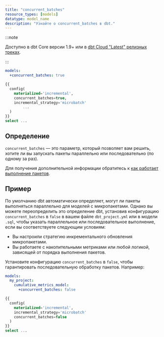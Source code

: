 ```yaml
---
title: "concurrent_batches"
resource_types: [models]
datatype: model_name
description: "Узнайте о concurrent_batches в dbt."
---
```


:::note

Доступно в dbt Core версии 1.9+ или в [dbt Cloud "Latest" релизных треках](/docs/dbt-versions/cloud-release-tracks).

:::

<Tabs>
<TabItem value="Project file">


<File name='dbt_project.yml'>

```yaml
models:
  +concurrent_batches: true
```

</File>

</TabItem>


<TabItem value="sql file">

<File name='models/my_model.sql'>

```sql
{{
  config(
    materialized='incremental',
    concurrent_batches=true,
    incremental_strategy='microbatch'
        ...
  )
}}
select ...
```

</File>

</TabItem>
</Tabs>

## Определение

`concurrent_batches` — это параметр, который позволяет вам решить, хотите ли вы запускать пакеты параллельно или последовательно (по одному за раз).

Для получения дополнительной информации обратитесь к [как работает выполнение пакетов](/docs/build/incremental-microbatch#how-parallel-batch-execution-works).
## Пример

По умолчанию dbt автоматически определяет, могут ли пакеты выполняться параллельно для моделей с микропакетами. Однако вы можете переопределить это определение dbt, установив конфигурацию `concurrent_batches` в `false` в вашем файле `dbt_project.yml` или в модели `.sql`, чтобы указать параллельное или последовательное выполнение, если вы соответствуете следующим условиям:
* Вы настроили стратегию инкрементального обновления микропакетами.
* Вы работаете с накопительными метриками или любой логикой, зависящей от порядка выполнения пакетов.

Установите конфигурацию `concurrent_batches` в `false`, чтобы гарантировать последовательную обработку пакетов. Например:

<File name='dbt_project.yml'>

```yaml
models:
  my_project:
    cumulative_metrics_model:
      +concurrent_batches: false
```
</File>


<File name='models/my_model.sql'>

```sql
{{
  config(
    materialized='incremental',
    incremental_strategy='microbatch'
    concurrent_batches=false
  )
}}
select ...

```
</File>